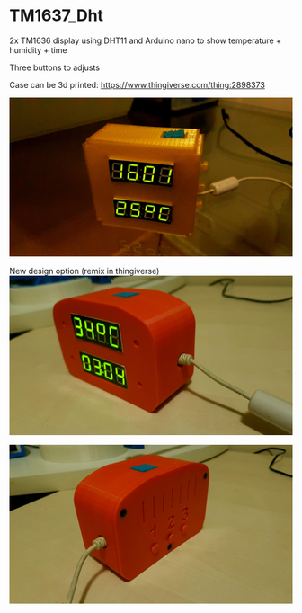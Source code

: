 # TM1637_Dht
2x TM1636 display using DHT11 and Arduino nano to show temperature + humidity + time

Three buttons to adjusts

Case can be 3d printed: 
https://www.thingiverse.com/thing:2898373

![ ](20180506_195342.jpg)

New design option (remix in thingiverse)
![ ](20190109_211257.jpg)

![ ](20190109_211310.jpg)
